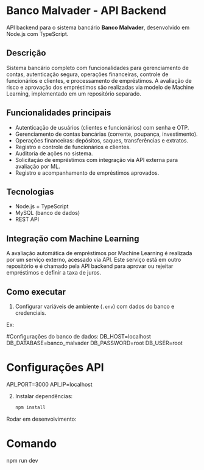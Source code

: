 # Banco Malvader - API Backend

API backend para o sistema bancário **Banco Malvader**, desenvolvido em Node.js com TypeScript. 

## Descrição

Sistema bancário completo com funcionalidades para gerenciamento de contas, autenticação segura, operações financeiras, controle de funcionários e clientes, e processamento de empréstimos. A avaliação de risco e aprovação dos empréstimos são realizadas via modelo de Machine Learning, implementado em um repositório separado.

## Funcionalidades principais

- Autenticação de usuários (clientes e funcionários) com senha e OTP.
- Gerenciamento de contas bancárias (corrente, poupança, investimento).
- Operações financeiras: depósitos, saques, transferências e extratos.
- Registro e controle de funcionários e clientes.
- Auditoria de ações no sistema.
- Solicitação de empréstimos com integração via API externa para avaliação por ML.
- Registro e acompanhamento de empréstimos aprovados.

## Tecnologias

- Node.js + TypeScript
- MySQL (banco de dados)
- REST API


## Integração com Machine Learning

A avaliação automática de empréstimos por Machine Learning é realizada por um serviço externo, acessado via API. Este serviço está em outro repositório e é chamado pela API backend para aprovar ou rejeitar empréstimos e definir a taxa de juros.

## Como executar

1. Configurar variáveis de ambiente (`.env`) com dados do banco e credenciais.

Ex: 

#Configurações do banco de dados:
DB_HOST=localhost
DB_DATABASE=banco_malvader
DB_PASSWORD=root
DB_USER=root

# Configurações API
API_PORT=3000
API_IP=localhost


2. Instalar dependências:
   ```bash
   npm install


Rodar em desenvolvimento:

# Comando
npm run dev
